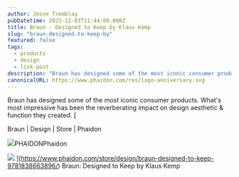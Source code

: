 ```yaml
---
author: Jesse Tremblay
pubDatetime: 2023-12-03T11:44:00.000Z
title: Braun - Designed to Keep by Klaus Kemp
slug: "braun-designed-to-keep-by"
featured: false
tags:
  - products
  - design
  - link-post
description: "Braun has designed some of the most iconic consumer products. What's most impressive has been the reverberating impact on design aesthetic & function they created."
canonicalURL: https://www.phaidon.com/res/logo-anniversary.svg
---
```


Braun has designed some of the most iconic consumer products. What's most impressive has been the reverberating impact on design aesthetic & function they created.
[

Braun | Design | Store | Phaidon

![](https://www.phaidon.com/favicon.ico)PHAIDONPhaidon

![](https://www.phaidon.com/res/logo-anniversary.svg)
](https://www.phaidon.com/store/design/braun-designed-to-keep-9781838663896/)
Braun: Designed to Keep by Klaus Kemp
